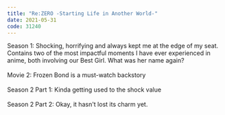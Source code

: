 ```yaml
---
title: "Re:ZERO -Starting Life in Another World-"
date: 2021-05-31
code: 31240
---
```

Season 1: Shocking, horrifying and always kept me at the edge of my seat.\
Contains two of the most impactful moments I have ever experienced in anime, both involving our Best Girl. What was her name again?\
\
Movie 2: Frozen Bond is a must-watch backstory\
\
Season 2 Part 1: Kinda getting used to the shock value\
\
Season 2 Part 2: Okay, it hasn't lost its charm yet.
